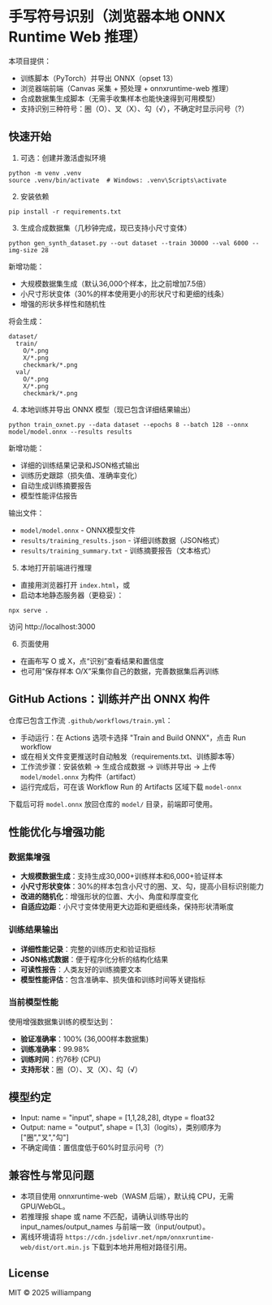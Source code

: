 # 手写符号识别（浏览器本地 ONNX Runtime Web 推理）

本项目提供：
- 训练脚本（PyTorch）并导出 ONNX（opset 13）
- 浏览器端前端（Canvas 采集 + 预处理 + onnxruntime-web 推理）
- 合成数据集生成脚本（无需手收集样本也能快速得到可用模型）
- 支持识别三种符号：圈（O）、叉（X）、勾（√），不确定时显示问号（?）

## 快速开始

1) 可选：创建并激活虚拟环境
```
python -m venv .venv
source .venv/bin/activate  # Windows: .venv\Scripts\activate
```

2) 安装依赖
```
pip install -r requirements.txt
```

3) 生成合成数据集（几秒钟完成，现已支持小尺寸变体）
```
python gen_synth_dataset.py --out dataset --train 30000 --val 6000 --img-size 28
```
新增功能：
- 大规模数据集生成（默认36,000个样本，比之前增加7.5倍）
- 小尺寸形状变体（30%的样本使用更小的形状尺寸和更细的线条）
- 增强的形状多样性和随机性

将会生成：
```
dataset/
  train/
    O/*.png
    X/*.png
    checkmark/*.png
  val/
    O/*.png
    X/*.png
    checkmark/*.png
```

4) 本地训练并导出 ONNX 模型（现已包含详细结果输出）
```
python train_oxnet.py --data dataset --epochs 8 --batch 128 --onnx model/model.onnx --results results
```
新增功能：
- 详细的训练结果记录和JSON格式输出
- 训练历史跟踪（损失值、准确率变化）
- 自动生成训练摘要报告
- 模型性能评估报告

输出文件：
- `model/model.onnx` - ONNX模型文件
- `results/training_results.json` - 详细训练数据（JSON格式）
- `results/training_summary.txt` - 训练摘要报告（文本格式）

5) 本地打开前端进行推理
- 直接用浏览器打开 `index.html`，或
- 启动本地静态服务器（更稳妥）：
```
npx serve .
```
访问 http://localhost:3000

6) 页面使用
- 在画布写 O 或 X，点“识别”查看结果和置信度
- 也可用“保存样本 O/X”采集你自己的数据，完善数据集后再训练

## GitHub Actions：训练并产出 ONNX 构件

仓库已包含工作流 `.github/workflows/train.yml`：
- 手动运行：在 Actions 选项卡选择 "Train and Build ONNX"，点击 Run workflow
- 或在相关文件变更推送时自动触发（requirements.txt、训练脚本等）
- 工作流步骤：安装依赖 -> 生成合成数据 -> 训练并导出 -> 上传 `model/model.onnx` 为构件（artifact）
- 运行完成后，可在该 Workflow Run 的 Artifacts 区域下载 `model-onnx`

下载后可将 `model.onnx` 放回仓库的 `model/` 目录，前端即可使用。

## 性能优化与增强功能

### 数据集增强
- **大规模数据生成**：支持生成30,000+训练样本和6,000+验证样本
- **小尺寸形状变体**：30%的样本包含小尺寸的圈、叉、勾，提高小目标识别能力
- **改进的随机化**：增强形状的位置、大小、角度和厚度变化
- **自适应边距**：小尺寸变体使用更大边距和更细线条，保持形状清晰度

### 训练结果输出
- **详细性能记录**：完整的训练历史和验证指标
- **JSON格式数据**：便于程序化分析的结构化结果
- **可读性报告**：人类友好的训练摘要文本
- **模型性能评估**：包含准确率、损失值和训练时间等关键指标

### 当前模型性能
使用增强数据集训练的模型达到：
- **验证准确率**：100% (36,000样本数据集)
- **训练准确率**：99.98%
- **训练时间**：约76秒 (CPU)
- **支持形状**：圈（O）、叉（X）、勾（√）

## 模型约定

- Input: name = "input", shape = [1,1,28,28], dtype = float32
- Output: name = "output", shape = [1,3]（logits），类别顺序为 ["圈","叉","勾"]
- 不确定阈值：置信度低于60%时显示问号（?）

## 兼容性与常见问题

- 本项目使用 onnxruntime-web（WASM 后端），默认纯 CPU，无需 GPU/WebGL。
- 若推理报 shape 或 name 不匹配，请确认训练导出的 input_names/output_names 与前端一致（input/output）。
- 离线环境请将 `https://cdn.jsdelivr.net/npm/onnxruntime-web/dist/ort.min.js` 下载到本地并用相对路径引用。

## License

MIT © 2025 williampang